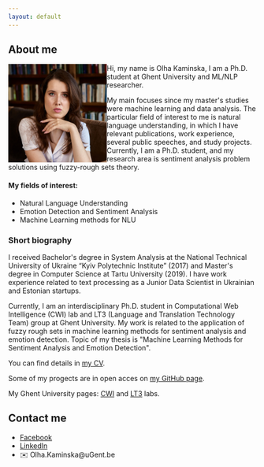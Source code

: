 ```yaml
---
layout: default
---
```

<!--<h1 style="color:Tomato;text-align:justify;">Machine Learning and Natural Language Processing research</h1> -->

<h2>About me</h2>
<div style="line-height:15px">
<img style="display:block" align="left" width="200" height="200" src="me.jpg" alt="Portrait" class="inline"/>
</div>

<p class="main-text"> Hi, my name is Olha Kaminska, I am a Ph.D. student at Ghent University and ML/NLP researcher.</p>
<p class="main-text"> My main focuses since my master's studies were machine learning and data analysis. The particular field
of interest to me is natural language understanding, in which I have relevant publications, work experience, several
public speeches, and study projects. Currently, I am a Ph.D. student, and my research area is sentiment
analysis problem solutions using fuzzy-rough sets theory.</p>
  
<h4>My fields of interest:</h4>
<div class="main-text">
  <ul>
    <li>Natural Language Understanding</li>
    <li>Emotion Detection and Sentiment Analysis</li>
    <li>Machine Learning methods for NLU</li>
  </ul>
</div>

<h3>Short biography</h3>
<p>I received Bachelor's degree in System Analysis at the National Technical University of Ukraine “Kyiv Polytechnic Institute” (2017) and Master's degree in Computer Science at Tartu University (2019). I have work experience related to text processing as a Junior Data Scientist in Ukrainian and Estonian startups.</p>
<p>Currently, I am an interdisciplinary Ph.D. student in Computational Web Intelligence (CWI) lab and LT3 (Language and Translation Technology Team) group at Ghent University. My work is related to the application of fuzzy rough sets in machine learning methods for sentiment analysis and emotion detection. Topic of my thesis is "Machine Learning Methods for Sentiment Analysis and Emotion Detection".</p>
<p>You can find details in <a href="https://olha-kaminska.github.io/Olha_Kaminska_CV.pdf"> my CV<a/>. </p>
<p>Some of my progects are in open acces on <a href="https://github.com/olha-kaminska">my GitHub page</a>.</p> 
<p>My Ghent University pages: <a href="https://cwi.ugent.be/research/team/olha-kaminska.php">CWI</a> and <a href="https://www.lt3.ugent.be/people/olha-kaminska">LT3</a> labs.</p> 

<h2 >Contact me</h2>
<div class="main-text">
  <ul>
    <li><a href="https://www.facebook.com/olha.kaminska.399">Facebook</a></li>
    <li><a href="https://www.linkedin.com/in/olha-kaminska-97027513a/">LinkedIn</a></li>
    <li><div class="links">
  <span class="icon">✉️ </span>Olha.Kaminska@uGent.be
</div></li>
  </ul>
</div>
